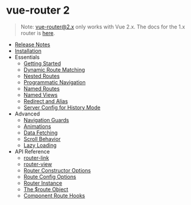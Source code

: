 # vue-router 2

> Note: vue-router@2.x only works with Vue 2.x. The docs for the 1.x router is [here](https://github.com/vuejs/vue-router/tree/1.0/docs/en).

- [Release Notes](https://github.com/vuejs/vue-router/releases)
- [Installation](installation.md)
- Essentials
  - [Getting Started](essentials/getting-started.md)
  - [Dynamic Route Matching](essentials/matching.md)
  - [Nested Routes](essentials/nested-routes.md)
  - [Programmatic Navigation](essentials/navigation.md)
  - [Named Routes](essentials/named-routes.md)
  - [Named Views](essentials/named-views.md)
  - [Redirect and Alias](essentials/redirect-and-alias.md)
  - [Server Config for History Mode](essentials/server.md)
- Advanced
  - [Navigation Guards](advanced/navigation-guards.md)
  - [Animations](advanced/animations.md)
  - [Data Fetching](advanced/data-fetching.md)
  - [Scroll Behavior](advanced/scroll-behavior.md)
  - [Lazy Loading](advanced/lazy-loading.md)
- API Reference
  - [router-link](api/router-link.md)
  - [router-view](api/router-view.md)
  - [Router Constructor Options](api/options.md)
  - [Route Config Options](api/route-config.md)
  - [Router Instance](api/router-instance.md)
  - [The $route Object](api/route-object.md)
  - [Component Route Hooks](api/component-hooks.md)
